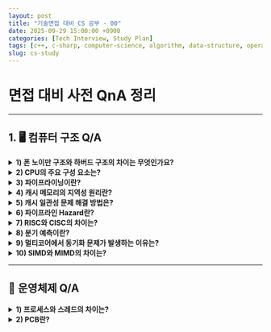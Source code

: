 ```yaml
---
layout: post
title: "기술면접 대비 CS 공부 - 00"
date: 2025-09-29 15:00:00 +0900
categories: [Tech Interview, Study Plan]
tags: [c++, c-sharp, computer-science, algorithm, data-structure, operating-system, network, database, design-pattern, unity, unreal]
slug: cs-study
---
```


# 면접 대비 사전 QnA 정리

---

## 1. 🖥️ 컴퓨터 구조 Q/A
   


<details>
<summary><strong>1) 폰 노이만 구조와 하버드 구조의 차이는 무엇인가요?</strong></summary>
**A.** 폰 노이만 구조는 명령과 데이터가 같은 버스를 공유해 설계가 단순하지만 병목이 생길 수 있고, 하버드 구조는 명령과 데이터 버스를 분리해 병렬성이 높습니다.
</details>

<details>
<summary><strong>2) CPU의 주요 구성 요소는?</strong></summary>
**A.** ALU는 연산을 담당하고, CU는 제어 신호를 관리하며, 레지스터는 초고속 임시 저장소 역할을 합니다.
</details>

<details>
<summary><strong>3) 파이프라이닝이란?</strong></summary>
**A.** 명령어 실행 단계를 겹쳐 처리량을 높이는 방식으로, CPU 성능을 크게 개선할 수 있습니다.
</details>

<details>
<summary><strong>4) 캐시 메모리의 지역성 원리란?</strong></summary>
**A.** 최근 접근한 데이터를 다시 사용할 확률이 높다는 시간 지역성과, 인접 데이터를 함께 접근할 확률이 높은 공간 지역성이 있습니다.
</details>

<details>
<summary><strong>5) 캐시 일관성 문제 해결 방법은?</strong></summary>
**A.** MESI 같은 캐시 코히어런시 프로토콜을 사용하여 멀티코어 간 캐시 상태를 동기화합니다.
</details>

<details>
<summary><strong>6) 파이프라인 Hazard란?</strong></summary>
**A.** 구조적, 데이터, 제어 Hazard가 있으며, 포워딩이나 스톨 삽입, 분기 예측 등으로 해결합니다.
</details>

<details>
<summary><strong>7) RISC와 CISC의 차이는?</strong></summary>
**A.** RISC는 단순하고 고정 길이 명령어를 사용해 파이프라이닝에 유리하고, CISC는 복잡한 명령어로 코드 밀도를 높일 수 있습니다.
</details>

<details>
<summary><strong>8) 분기 예측이란?</strong></summary>
**A.** 분기 결과를 미리 예측해 파이프라인의 성능 저하를 줄이는 기법이며, 실패 시 파이프라인을 플러시해야 합니다.
</details>

<details>
<summary><strong>9) 멀티코어에서 동기화 문제가 발생하는 이유는?</strong></summary>
**A.** 여러 코어가 동일한 메모리를 동시에 접근할 때 데이터 불일치나 경합이 발생하기 때문입니다.
</details>

<details>
<summary><strong>10) SIMD와 MIMD의 차이는?</strong></summary>
**A.** SIMD는 동일한 명령으로 여러 데이터를 동시에 처리하고, MIMD는 서로 다른 명령으로 데이터를 병렬 처리합니다.
</details>

---

## 🧪 운영체제 Q/A

<details>
<summary><strong>1) 프로세스와 스레드의 차이는?</strong></summary>
**A.** 프로세스는 독립적인 실행 단위이고, 스레드는 프로세스 내에서 실행되는 가벼운 실행 흐름으로 메모리를 공유합니다.
</details>

<details>
<summary><strong>2) PCB란?</strong></summary>
**A.** 프로세스 제어 블록은 프로세스 상태, 레지스터 값, 메모리 정보 등 실행에 필요한 모든 메타데이터를 담습니다.
</details>


